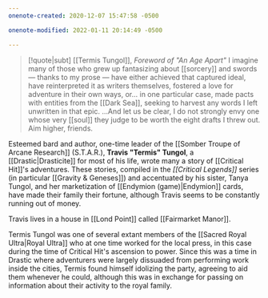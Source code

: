 ```yaml
---
onenote-created: 2020-12-07 15:47:58 -0500

onenote-modified: 2022-01-11 20:14:49 -0500

---
```

>[!quote|subt] [[Termis Tungol]], _Foreword of "An Age Apart"_
>I imagine many of those who grew up fantasizing about [[sorcery]] and swords — thanks to my prose — have either achieved that captured ideal, have reinterpreted it as writers themselves, fostered a love for adventure in their own ways, or... in one particular case, made pacts with entities from the [[Dark Sea]], seeking to harvest any words I left unwritten in that epic. ...And let us be clear, I do not strongly envy one whose very [[soul]] they judge to be worth the eight drafts I threw out. Aim higher, friends.


Esteemed bard and author, one-time leader of the [[Somber Troupe of Arcane Research]] (S.T.A.R.), **Travis "Termis" Tungol**, a [[Drastic|Drasticite]] for most of his life, wrote many a story of [[Critical Hit]]'s adventures. These stories, compiled in the *[[Critical Legends]]* series (in particular [[Gravity & Geneses]]) and accentuated by his sister, Tanya Tungol, and her marketization of [[Endymion (game)|Endymion]] cards, have made their family their fortune, although Travis seems to be constantly running out of money.

Travis lives in a house in [[Lond Point]] called [[Fairmarket Manor]].

Termis Tungol was one of several extant members of the [[Sacred Royal Ultra|Royal Ultra]] who at one time worked for the local press, in this case during the time of Critical Hit's ascension to power. Since this was a time in Drastic where adventurers were largely dissuaded from performing work inside the cities, Termis found himself idolizing the party, agreeing to aid them whenever he could, although this was in exchange for passing on information about their activity to the royal family.
